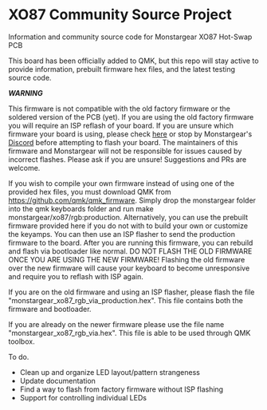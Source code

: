 # XO87 Community Source Project
Information and community source code for Monstargear XO87 Hot-Swap PCB

This board has been officially added to QMK, but this repo will stay active to provide information, prebuilt firmware hex files, and the latest testing source code.

***WARNING***

This firmware is not compatible with the old factory firmware or the soldered version of the PCB (yet).  If you are using the old factory firmware you will require an ISP reflash of your board.   If you are unsure which firmware your board is using, please check [here](https://www.monstargears.com/75/?bmode=view&idx=5748773&back_url=&t=board&page=1) or stop by Monstargear's [Discord](https://discord.gg/YhKJ5k2AVC) before attempting to flash your board.  The maintainers of this firmware and Monstargear will not be responsible for issues caused by incorrect flashes.  Please ask if you are unsure!  Suggestions and PRs are welcome.

If you wish to compile your own firmware instead of using one of the provided hex files, you must download QMK from https://github.com/qmk/qmk_firmware.  Simply drop the monstargear folder into the qmk keyboards folder and run make monstargear/xo87/rgb:production.  Alternatively, you can use the prebuilt firmware provided here if you do not with to build your own or customize the keyamps.  You can then use an ISP flasher to send the production firmware to the board.  After you are running this firmware, you can rebuild and flash via bootloader like normal.  DO NOT FLASH THE OLD FIRMWARE ONCE YOU ARE USING THE NEW FIRMWARE!  Flashing the old firmware over the new firmware will cause your keyboard to become unresponsive and require you to reflash with ISP again.

If you are on the old firmware and using an ISP flasher, please flash the file "monstargear_xo87_rgb_via_production.hex".  This file contains both the firmware and bootloader.

If you are already on the newer firmware please use the file name "monstargear_xo87_rgb_via.hex".  This file is able to be used through QMK toolbox.

To do.

* Clean up and organize LED layout/pattern strangeness
* Update documentation
* Find a way to flash from factory firmware without ISP flashing
* Support for controlling individual LEDs
